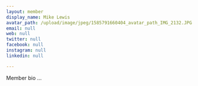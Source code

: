 ```yaml
---
layout: member
display_name: Mike Lewis
avatar_path: /upload/image/jpeg/1585791660404_avatar_path_IMG_2132.JPG
email: null
web: null
twitter: null
facebook: null
instagram: null
linkedin: null

---
```

<p>Member bio ...</p>
